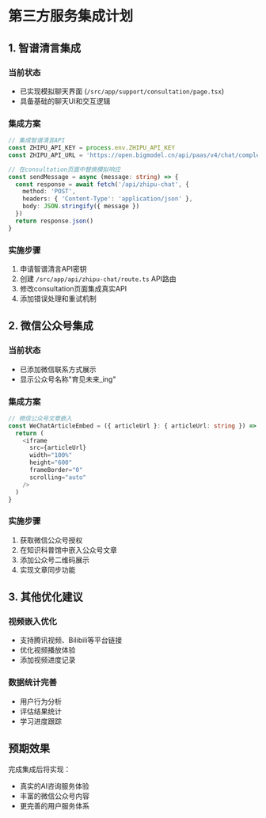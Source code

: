 # 第三方服务集成计划

## 1. 智谱清言集成

### 当前状态
- 已实现模拟聊天界面 (`/src/app/support/consultation/page.tsx`)
- 具备基础的聊天UI和交互逻辑

### 集成方案
```typescript
// 集成智谱清言API
const ZHIPU_API_KEY = process.env.ZHIPU_API_KEY
const ZHIPU_API_URL = 'https://open.bigmodel.cn/api/paas/v4/chat/completions'

// 在consultation页面中替换模拟响应
const sendMessage = async (message: string) => {
  const response = await fetch('/api/zhipu-chat', {
    method: 'POST',
    headers: { 'Content-Type': 'application/json' },
    body: JSON.stringify({ message })
  })
  return response.json()
}
```

### 实施步骤
1. 申请智谱清言API密钥
2. 创建 `/src/app/api/zhipu-chat/route.ts` API路由
3. 修改consultation页面集成真实API
4. 添加错误处理和重试机制

## 2. 微信公众号集成

### 当前状态
- 已添加微信联系方式展示
- 显示公众号名称"育见未来_ing"

### 集成方案
```typescript
// 微信公众号文章嵌入
const WeChatArticleEmbed = ({ articleUrl }: { articleUrl: string }) => {
  return (
    <iframe 
      src={articleUrl}
      width="100%" 
      height="600"
      frameBorder="0"
      scrolling="auto"
    />
  )
}
```

### 实施步骤
1. 获取微信公众号授权
2. 在知识科普馆中嵌入公众号文章
3. 添加公众号二维码展示
4. 实现文章同步功能

## 3. 其他优化建议

### 视频嵌入优化
- 支持腾讯视频、Bilibili等平台链接
- 优化视频播放体验
- 添加视频进度记录

### 数据统计完善
- 用户行为分析
- 评估结果统计
- 学习进度跟踪

## 预期效果

完成集成后将实现：
- 真实的AI咨询服务体验
- 丰富的微信公众号内容
- 更完善的用户服务体系
